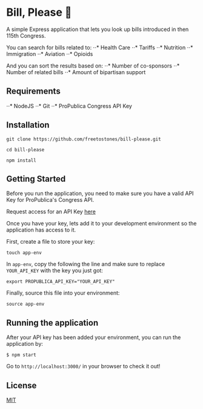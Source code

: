 # Bill, Please 📜

A simple Express application that lets you look up bills introduced in then 115th Congress.

You can search for bills related to:
⋅⋅* Health Care
⋅⋅* Tariffs
⋅⋅* Nutrition
⋅⋅* Immigration
⋅⋅* Aviation
⋅⋅* Opioids

And you can sort the results based on:
⋅⋅* Number of co-sponsors
⋅⋅* Number of related bills
⋅⋅* Amount of bipartisan support

## Requirements
⋅⋅* NodeJS
⋅⋅* Git
⋅⋅* ProPublica Congress API Key

## Installation
```
git clone https://github.com/freetostones/bill-please.git
```
```
cd bill-please
```
```
npm install
```

## Getting Started

Before you run the application, you need to make sure you have a valid API Key for ProPublica's Congress API.

Request access for an API Key [here](https://www.propublica.org/datastore/api/propublica-congress-api)

Once you have your key, lets add it to your development environment so the application has access to it.

First, create a file to store your key:
```
touch app-env
```

In `app-env`, copy the following the line and make sure to replace `YOUR_API_KEY` with the key you just got:
```
export PROPUBLICA_API_KEY="YOUR_API_KEY"
```

Finally, source this file into your environment:
```
source app-env
```

## Running the application

After your API key has been added your environment, you can run the application by:
```
$ npm start
```

Go to `http://localhost:3000/` in your browser to check it out!

## License

[MIT](LICENSE)
